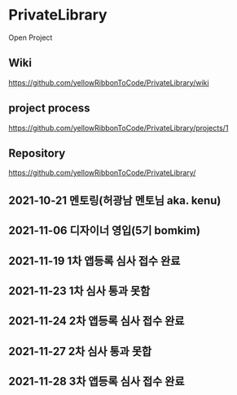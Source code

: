 # PrivateLibrary

Open Project


## Wiki

https://github.com/yellowRibbonToCode/PrivateLibrary/wiki
## project process

https://github.com/yellowRibbonToCode/PrivateLibrary/projects/1

## Repository
https://github.com/yellowRibbonToCode/PrivateLibrary/

## 2021-10-21 멘토링(허광남 멘토님 aka. kenu)
## 2021-11-06 디자이너 영입(5기 bomkim)
## 2021-11-19 1차 앱등록 심사 접수 완료
## 2021-11-23 1차 심사 통과 못함
## 2021-11-24 2차 앱등록 심사 접수 완료
## 2021-11-27 2차 심사 통과 못합
## 2021-11-28 3차 앱등록 심사 접수 완료
